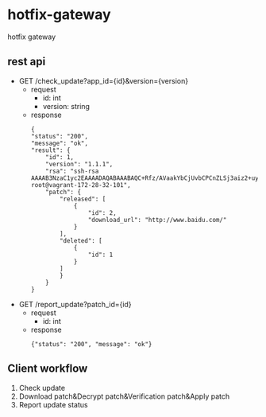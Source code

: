 # hotfix-gateway
hotfix gateway

## rest api
* GET /check_update?app_id={id}&version={version}
  * request
    * id: int
    * version: string
  * response
    ```
    {
    "status": "200",
    "message": "ok",
    "result": {
        "id": 1,
        "version": "1.1.1",
        "rsa": "ssh-rsa AAAAB3NzaC1yc2EAAAADAQABAAABAQC+Rfz/AVaakYbCjUvbCPCnZLSj3aiz2+uyDwgw7o5z1XuBTDA+IHmHuAadoeQpdx359f6g4Vqh6DYy+70iXO4FPQi6Uf/aSoCWUyvbZXmc9TlqlggCOykc8Jm4I586z9b80iQYA4CHG8kNgbTZ5ZNcorPaHR89w1RLj9GlpsEGXCv+nGblIO2ULx7wL+IBJ9M0FXuMZNhTCb0Hsy1C1lgJ36Ru3uHVfL6EF3U/riFiamMvsqOvUWGxfir/QBNSHJ65JgZaghQMhDFSXdhbU4KUfLO2mscjRvlfwTAxkhdTwApn3AOcXc1etIgKZNCdEKcP/7xyDpkIVkHSHq+jMPS7 root@vagrant-172-28-32-101",
        "patch": {
            "released": [
                {
                    "id": 2,
                    "download_url": "http://www.baidu.com/"
                }
            ],
            "deleted": [
                {
                    "id": 1
                }
            ]
            }
        }
    }
    ```
* GET /report_update?patch_id={id}
  * request
    * id: int
  * response
    ```
    {"status": "200", "message": "ok"}
    ```

## Client workflow
1. Check update
2. Download patch&Decrypt patch&Verification patch&Apply patch
3. Report update status
